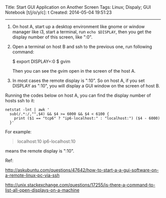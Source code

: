 Title: Start GUI Application on Another Screen
Tags: Linux; Dispaly; GUI
Notebook [t/j/o/y/c]: t
Created: 2014-05-04 19:51:23

------

1. On host A, start up a desktop environment like gnome or window manager like i3,
   start a terminal, run `echo $DISPLAY`,
   then you get the display number of this screen, like ":0".

1. Open a terminal on host B and ssh to the previous one, run following command:

    $ export DISPLAY=:0
    $ gvim

   Then you can see the gvim open in the screen of the host A.

1. In most cases the remote display is ":10". So on host A, if you set DISPLAY as ":10",
   you will display a GUI window on the screen of host B.

Running the codes below on host A, you can find the display number of hosts ssh to it:

    netstat -lnt | awk '
      sub(/.*:/,"",$4) && $4 >= 6000 && $4 < 6100 {
        print ($1 == "tcp6" ? "ip6-localhost:" : "localhost:") ($4 - 6000)
      }'

For example:

> localhost:10
> ip6-localhost:10

means the remote display is ":10".

Ref:

http://askubuntu.com/questions/47642/how-to-start-a-a-gui-software-on-a-remote-linux-pc-via-ssh

http://unix.stackexchange.com/questions/17255/is-there-a-command-to-list-all-open-displays-on-a-machine
